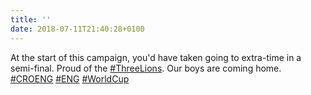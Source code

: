 ```yaml
---
title: ''
date: 2018-07-11T21:40:28+0100
---
```

At the start of this campaign, you'd have taken going to extra-time in a semi-final. Proud of the [#ThreeLions](https://twitter.com/hashtag/ThreeLions). Our boys are coming home. [#CROENG](https://twitter.com/hashtag/CROENG) [#ENG](https://twitter.com/hashtag/ENG) [#WorldCup](https://twitter.com/hashtag/WorldCup)
